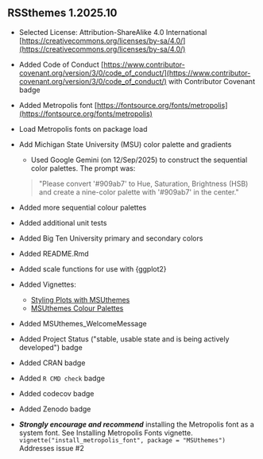 ## RSSthemes 1.2025.10

* Selected License: Attribution-ShareAlike 4.0 International [https://creativecommons.org/licenses/by-sa/4.0/](https://creativecommons.org/licenses/by-sa/4.0/)
* Added Code of Conduct [https://www.contributor-covenant.org/version/3/0/code_of_conduct/](https://www.contributor-covenant.org/version/3/0/code_of_conduct/) with Contributor Covenant badge
* Added Metropolis font [https://fontsource.org/fonts/metropolis](https://fontsource.org/fonts/metropolis)
* Load Metropolis fonts on package load
* Add Michigan State University (MSU) color palette and gradients
  - Used Google Gemini (on 12/Sep/2025) to construct the sequential color palettes. The prompt was:

   > "Please convert '#909ab7' to Hue, Saturation, Brightness (HSB) and create a nine-color palette with '#909ab7' in the center."

* Added more sequential colour palettes
* Added additional unit tests
* Added Big Ten University primary and secondary colors
* Added README.Rmd
* Added scale functions for use with {ggplot2}
* Added Vignettes:
  - [Styling Plots with MSUthemes](vignettes/introduction.qmd)
  - [MSUthemes Colour Palettes](vignettes/colour_palettes.qmd)
* Added MSUthemes_WelcomeMessage
* Added Project Status ("stable, usable state and is being actively developed") badge
* Added CRAN badge
* Added `R CMD check` badge
* Added codecov badge
* Added Zenodo badge
* **_Strongly encourage and recommend_** installing the Metropolis font as a system font. See Installing Metropolis Fonts vignette. `vignette("install_metropolis_font", package = "MSUthemes")` Addresses issue #2
